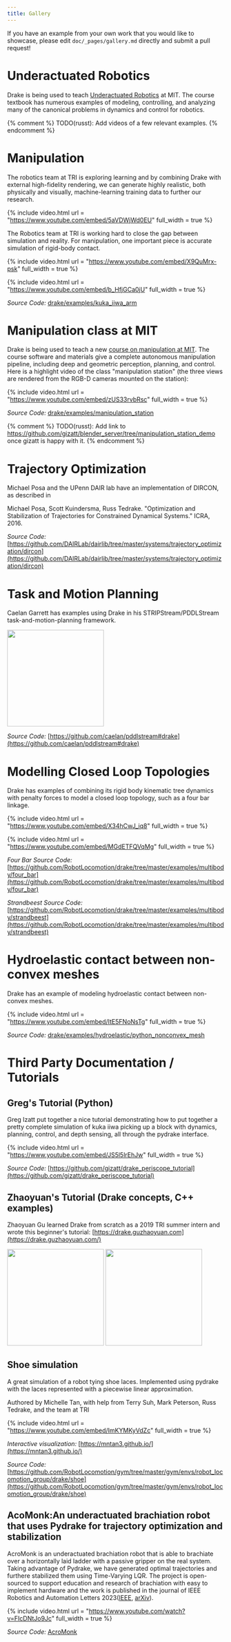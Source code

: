 ```yaml
---
title: Gallery
---
```


If you have an example from your own work that you would like to showcase, please edit ``doc/_pages/gallery.md`` directly and submit a pull request!

<!--
TODO(eric.cousineau): Make video preview images resize according to their
aspect ratio.
-->

# Underactuated Robotics

Drake is being used to teach [Underactuated Robotics](https://underactuated.csail.mit.edu/)
at MIT.  The course textbook has
numerous examples of modeling, controlling, and analyzing many of the canonical
problems in dynamics and control for robotics.

{% comment %}
TODO(russt): Add videos of a few relevant examples.
{% endcomment %}

# Manipulation

The robotics team at TRI is exploring learning and by combining Drake with
external high-fidelity rendering, we can generate highly realistic, both
physically and visually, machine-learning training data to further our research.

{% include video.html
  url = "https://www.youtube.com/embed/5aVDWjWd0EU"
  full_width = true
%}

The Robotics team at TRI is working hard to close the gap between simulation and
reality.  For manipulation, one important piece is accurate simulation of
rigid-body contact.

{% include video.html
  url = "https://www.youtube.com/embed/X9QuMrx-psk"
  full_width = true
%}

{% include video.html
  url = "https://www.youtube.com/embed/b_HfjGCa0jU"
  full_width = true
%}

*Source Code:* [drake/examples/kuka_iiwa_arm](https://github.com/RobotLocomotion/drake/tree/master/examples/kuka_iiwa_arm)


# Manipulation class at MIT

Drake is being used to teach a new [course on manipulation at MIT](https://manipulation.csail.mit.edu/).
The course software and materials give
a complete autonomous manipulation pipeline, including deep and geometric
perception, planning, and control.  Here is a highlight video of the class
"manipulation station" (the three views are rendered from the RGB-D cameras
mounted on the station):

{% include video.html
  url = "https://www.youtube.com/embed/zUS33rvbRsc"
  full_width = true
%}

*Source Code:* [drake/examples/manipulation_station](https://github.com/RobotLocomotion/drake/tree/master/examples/manipulation_station)

{% comment %}
TODO(russt): Add link to
https://github.com/gizatt/blender_server/tree/manipulation_station_demo
once gizatt is happy with it.
{% endcomment %}

# Trajectory Optimization

Michael Posa and the UPenn DAIR lab have an implementation of DIRCON,
as described in

  Michael Posa, Scott Kuindersma, Russ Tedrake. "Optimization and
  Stabilization of Trajectories for Constrained Dynamical Systems." ICRA, 2016.

*Source Code:* [https://github.com/DAIRLab/dairlib/tree/master/systems/trajectory_optimization/dircon](https://github.com/DAIRLab/dairlib/tree/master/systems/trajectory_optimization/dircon)

# Task and Motion Planning

Caelan Garrett has examples using Drake in his STRIPStream/PDDLStream
task-and-motion-planning framework.

<img class="gallery" height="224" src="https://github.com/caelan/pddlstream/raw/d0eb256e88b8b5174fbd136a82867fd9e9cebc67/images/drake_kuka.png"/>

*Source Code:* [https://github.com/caelan/pddlstream#drake](https://github.com/caelan/pddlstream#drake)


# Modelling Closed Loop Topologies

Drake has examples of combining its rigid body kinematic tree dynamics with
penalty forces to model a closed loop topology, such as a four bar linkage.

{% include video.html
  url = "https://www.youtube.com/embed/X34hCwJ_iq8"
  full_width = true
%}

{% include video.html
  url = "https://www.youtube.com/embed/MGdETFQVqMg"
  full_width = true
%}

*Four Bar Source Code:* [https://github.com/RobotLocomotion/drake/tree/master/examples/multibody/four_bar](https://github.com/RobotLocomotion/drake/tree/master/examples/multibody/four_bar)

*Strandbeest Source Code:* [https://github.com/RobotLocomotion/drake/tree/master/examples/multibody/strandbeest](https://github.com/RobotLocomotion/drake/tree/master/examples/multibody/strandbeest)

# Hydroelastic contact between non-convex meshes

Drake has an example of modeling hydroelastic contact between non-convex 
meshes.

{% include video.html
  url = "https://www.youtube.com/embed/ItE5FNoNsTg"
  full_width = true
%}

*Source Code:* [drake/examples/hydroelastic/python_nonconvex_mesh](https://github.com/RobotLocomotion/drake/tree/master/examples/hydroelastic/python_nonconvex_mesh)

# Third Party Documentation / Tutorials

## Greg's Tutorial (Python)

Greg Izatt put together a nice tutorial demonstrating how to put together a
pretty complete simulation of kuka iiwa picking up a block with dynamics,
planning, control, and depth sensing, all through the pydrake interface.

{% include video.html
  url = "https://www.youtube.com/embed/JS5l5lrEhJw"
  full_width = true
%}

*Source Code:* [https://github.com/gizatt/drake_periscope_tutorial](https://github.com/gizatt/drake_periscope_tutorial)

## Zhaoyuan's Tutorial (Drake concepts, C++ examples)

Zhaoyuan Gu learned Drake from scratch as a 2019 TRI summer intern and
wrote this beginner's tutorial: [https://drake.guzhaoyuan.com](https://drake.guzhaoyuan.com/)

<img class="gallery" height="224px" src="https://blobscdn.gitbook.com/v0/b/gitbook-28427.appspot.com/o/assets%2F-LgYfwVg89cfloOSocyC%2F-LhJQm219Jka_jubcY86%2F-LhJQsQLlSIty5iywZxX%2FUntitled.gif?alt=media&token=c343b42a-5927-48c9-981b-b2074ae3da56"/>

<img class="gallery" height="224px" src="https://blobscdn.gitbook.com/v0/b/gitbook-28427.appspot.com/o/assets%2F-LgYfwVg89cfloOSocyC%2F-Lhq9MPiXqZNYqPUQ9bG%2F-Lhq9Tp8S5LlQUyPQaW-%2Fcart_pole_tracking.gif?alt=media&token=d5e653f0-810e-4008-8279-f1607cb12664"/>


## Shoe simulation

A great simulation of a robot tying shoe laces. Implemented using pydrake with
the laces represented with a piecewise linear approximation.

Authored by Michelle Tan, with help from Terry Suh, Mark Peterson, Russ Tedrake,
and the team at TRI

{% include video.html
  url = "https://www.youtube.com/embed/ImKYMKyVdZc"
  full_width = true
%}

*Interactive visualization:* [https://mntan3.github.io/](https://mntan3.github.io/)

*Source Code:* [https://github.com/RobotLocomotion/gym/tree/master/gym/envs/robot_locomotion_group/drake/shoe](https://github.com/RobotLocomotion/gym/tree/master/gym/envs/robot_locomotion_group/drake/shoe)

## AcoMonk:An underactuated brachiation robot that uses Pydrake for trajectory optimization and stabilization
AcroMonk is an underactuated brachiation robot that is able to brachiate over a horizontally laid ladder with a passive gripper on the real system. 
Taking advantage of Pydrake, we have generated optimal trajectories and furthere stabilized them using Time-Varying LQR. 
The project is open-sourced to support education and research of brachiation with easy to implement hardware and the work is published in the journal of IEEE Robotics and Automation Letters 2023([IEEE](https://ieeexplore.ieee.org/document/10106397), [arXiv](https://arxiv.org/abs/2305.08373)). 

{% include video.html
  url = "https://www.youtube.com/watch?v=FIcDNtJo9Jc"
  full_width = true
%}

*Source Code:* [AcroMonk](https://github.com/dfki-ric-underactuated-lab/acromonk)

